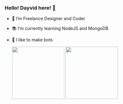 ### Hello! Dayvid here! 👋


- 🎨 I’m Freelance Designer and Coder
- 📚 I’m currently learning NodeJS and MongoDB
- 🤖 I like to make bots


  <img height="170em" src="https://github-readme-stats.vercel.app/api?username=Dayvid-san&show_icons=true&theme=tokyonight&include_all_commits=true&count_private=true"/>
  <img height="170em" src="https://github-readme-stats.vercel.app/api/top-langs/?username=Dayvid-san&layout=compact&langs_count=7&theme=tokyonight"/>


